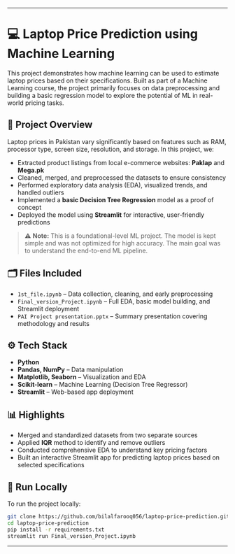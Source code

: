 
---

# 💻 Laptop Price Prediction using Machine Learning

This project demonstrates how machine learning can be used to estimate laptop prices based on their specifications. Built as part of a Machine Learning course, the project primarily focuses on data preprocessing and building a basic regression model to explore the potential of ML in real-world pricing tasks.

## 📌 Project Overview

Laptop prices in Pakistan vary significantly based on features such as RAM, processor type, screen size, resolution, and storage. In this project, we:

* Extracted product listings from local e-commerce websites: **Paklap** and **Mega.pk**
* Cleaned, merged, and preprocessed the datasets to ensure consistency
* Performed exploratory data analysis (EDA), visualized trends, and handled outliers
* Implemented a **basic Decision Tree Regression** model as a proof of concept
* Deployed the model using **Streamlit** for interactive, user-friendly predictions

> ⚠️ **Note:** This is a foundational-level ML project. The model is kept simple and was not optimized for high accuracy. The main goal was to understand the end-to-end ML pipeline.

## 🗂 Files Included

* `1st_file.ipynb` – Data collection, cleaning, and early preprocessing
* `Final_version_Project.ipynb` – Full EDA, basic model building, and Streamlit deployment
* `PAI Project presentation.pptx` – Summary presentation covering methodology and results

## ⚙️ Tech Stack

* **Python**
* **Pandas, NumPy** – Data manipulation
* **Matplotlib, Seaborn** – Visualization and EDA
* **Scikit-learn** – Machine Learning (Decision Tree Regressor)
* **Streamlit** – Web-based app deployment

## 📊 Highlights

* Merged and standardized datasets from two separate sources
* Applied **IQR** method to identify and remove outliers
* Conducted comprehensive EDA to understand key pricing factors
* Built an interactive Streamlit app for predicting laptop prices based on selected specifications

## 🚀 Run Locally

To run the project locally:

```bash
git clone https://github.com/bilalfarooq056/laptop-price-prediction.git
cd laptop-price-prediction
pip install -r requirements.txt
streamlit run Final_version_Project.ipynb
```

---

